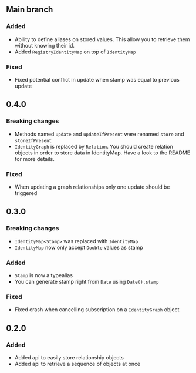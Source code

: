 ## Main branch

### Added

- Ability to define aliases on stored values. This allow you to retrieve them without knowing their id.
- Added `RegistryIdentityMap` on top of `IdentityMap`

### Fixed

- Fixed potential conflict in update when stamp was equal to previous update

## 0.4.0

### Breaking changes

- Methods named `update` and `updateIfPresent` were renamed `store` and `storeIfPresent`
- `IdentityGraph` is replaced by `Relation`. You should create relation objects in order to store data in IdentityMap. Have a look to the README for more details.

### Fixed

- When updating a graph relationships only one update should be triggered

## 0.3.0

### Breaking changes

- `IdentityMap<Stamp>` was replaced with `IdentityMap`
- `IdentityMap` now only accept `Double` values as stamp

### Added

- `Stamp` is now a typealias
- You can generate stamp right from `Date` using `Date().stamp`

### Fixed

- Fixed crash when cancelling subscription on a `IdentityGraph` object

## 0.2.0

### Added

- Added api to easily store relationship objects
- Added api to retrieve a sequence of objects at once
